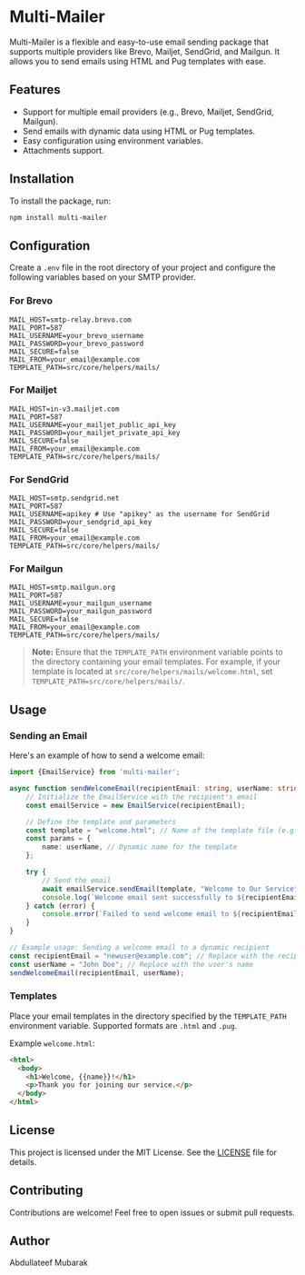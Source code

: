# Multi-Mailer

Multi-Mailer is a flexible and easy-to-use email sending package that supports multiple providers like Brevo, Mailjet, SendGrid, and Mailgun. It allows you to send emails using HTML and Pug templates with ease.

## Features

- Support for multiple email providers (e.g., Brevo, Mailjet, SendGrid, Mailgun).
- Send emails with dynamic data using HTML or Pug templates.
- Easy configuration using environment variables.
- Attachments support.

## Installation

To install the package, run:

```bash
npm install multi-mailer
```

## Configuration

Create a `.env` file in the root directory of your project and configure the following variables based on your SMTP provider.

### For Brevo

```env
MAIL_HOST=smtp-relay.brevo.com
MAIL_PORT=587
MAIL_USERNAME=your_brevo_username
MAIL_PASSWORD=your_brevo_password
MAIL_SECURE=false
MAIL_FROM=your_email@example.com
TEMPLATE_PATH=src/core/helpers/mails/
```

### For Mailjet

```env
MAIL_HOST=in-v3.mailjet.com
MAIL_PORT=587
MAIL_USERNAME=your_mailjet_public_api_key
MAIL_PASSWORD=your_mailjet_private_api_key
MAIL_SECURE=false
MAIL_FROM=your_email@example.com
TEMPLATE_PATH=src/core/helpers/mails/
```

### For SendGrid

```env
MAIL_HOST=smtp.sendgrid.net
MAIL_PORT=587
MAIL_USERNAME=apikey # Use "apikey" as the username for SendGrid
MAIL_PASSWORD=your_sendgrid_api_key
MAIL_SECURE=false
MAIL_FROM=your_email@example.com
TEMPLATE_PATH=src/core/helpers/mails/
```

### For Mailgun

```env
MAIL_HOST=smtp.mailgun.org
MAIL_PORT=587
MAIL_USERNAME=your_mailgun_username
MAIL_PASSWORD=your_mailgun_password
MAIL_SECURE=false
MAIL_FROM=your_email@example.com
TEMPLATE_PATH=src/core/helpers/mails/
```

> **Note:** Ensure that the `TEMPLATE_PATH` environment variable points to the directory containing your email templates. For example, if your template is located at `src/core/helpers/mails/welcome.html`, set `TEMPLATE_PATH=src/core/helpers/mails/`.

## Usage

### Sending an Email

Here's an example of how to send a welcome email:

```typescript
import {EmailService} from 'multi-mailer';

async function sendWelcomeEmail(recipientEmail: string, userName: string) {
    // Initialize the EmailService with the recipient's email
    const emailService = new EmailService(recipientEmail);

    // Define the template and parameters
    const template = "welcome.html"; // Name of the template file (e.g., welcome.html)
    const params = {
        name: userName, // Dynamic name for the template
    };

    try {
        // Send the email
        await emailService.sendEmail(template, "Welcome to Our Service", params);
        console.log(`Welcome email sent successfully to ${recipientEmail}!`);
    } catch (error) {
        console.error(`Failed to send welcome email to ${recipientEmail}:`, error);
    }
}

// Example usage: Sending a welcome email to a dynamic recipient
const recipientEmail = "newuser@example.com"; // Replace with the recipient's email
const userName = "John Doe"; // Replace with the user's name
sendWelcomeEmail(recipientEmail, userName);
```

### Templates

Place your email templates in the directory specified by the `TEMPLATE_PATH` environment variable. Supported formats are `.html` and `.pug`.

Example `welcome.html`:

```html
<html>
  <body>
    <h1>Welcome, {{name}}!</h1>
    <p>Thank you for joining our service.</p>
  </body>
</html>
```

## License

This project is licensed under the MIT License. See the [LICENSE](LICENSE) file for details.

## Contributing

Contributions are welcome! Feel free to open issues or submit pull requests.

## Author

Abdullateef Mubarak
